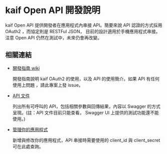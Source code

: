 # kaif Open API 開發說明

kaif Open API 提供開發者在應用程式內串接 API。簡要來說 API 認證的方式採用 OAuth2 ，而協定則是 RESTFul JSON， 目前的設計適用於手機應用程式串接。注意 Open API 仍然在測試中，未來仍會再改變。

## 相關連結

* [開發指南 wiki](https://github.com/kaif-open/kaif-api/wiki)

  開發指南說明 kaif OAuth2 的使用，以及 API 的使用簡介。如果 API 有任何使用上問題 ，請此專案上發 issue。

* [API 文件](https://kaif.io/sdoc.jsp)

  列出所有可呼叫的 API，包括相關參數與回傳結果，內容以 Swagger 的方式呈現。(註：API 文件目前只能查看，
  Swagger UI 上提供的測試功能還不能使用。)

* [管理你的應用程式](https://kaif.io/developer/client-app)

  新增與修改你的應用程式，API 串接時需要使用的 client_id 與 client_secret 可在此處查詢。

